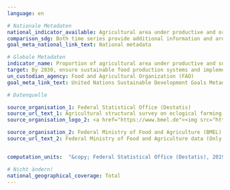```yaml
---
language: en

# Nationale Metadaten
national_indicator_available: Agricultural area under productive and organic agriculture practices <br> Ecological farming area in total agricultural area
comparison_sdg: Both time series provide additional information and are not compliant with the international metadata description.
goal_meta_national_link_text: National metadata

# Globale Metadaten
indicator_name: Proportion of agricultural area under productive and sustainable agriculture
target: By 2030, ensure sustainable food production systems and implement resilient agricultural practices that increase productivity and production, that help maintain ecosystems, that strengthen capacity for adaptation to climate change, extreme weather, drought, flooding and other disasters and that progressively improve land and soil quality
un_custodian_agency: Food and Agricultural Organization (FAO)
goal_meta_link_text: United Nations Sustainable Development Goals Metadata

# Datenquelle

source_organisation_1: Federal Statistical Office (Destatis)
source_url_text_1: Agricultural structural survey on eclogical farming- subject-matter series 3, series 2.2.1 (Only available in German)
source_organisation_logo_2: <a href="https://www.bmel.de"><img src="https://g205sdgs.github.io/sdg-indicators/public/logosEn/bmel.png" alt="Logo BMEL" /></a>

source_organisation_2: Federal Ministry of Food and Agriculture (BMEL)
source_url_text_2: Federal Ministry of Food and Agriculture data (Only available in German)


computation_units:  "&copy; Federal Statistical Office (Destatis), 2019"

# Nicht ändern!
national_geographical_coverage: Total
---
```

